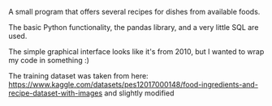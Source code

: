 A small program that offers several recipes for dishes from available foods.

The basic Python functionality, the pandas library, and a very little SQL are used.

The simple graphical interface looks like it's from 2010, but I wanted to wrap my code in something :)

The training dataset was taken from here:
https://www.kaggle.com/datasets/pes12017000148/food-ingredients-and-recipe-dataset-with-images
and slightly modified

